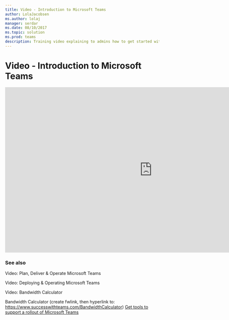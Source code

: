 ```yaml
---
title: Video - Introduction to Microsoft Teams
author: LolaJacobsen
ms.author: lolaj
manager: serdar
ms.date: 08/10/2017
ms.topic: solution
ms.prod: teams
description: Training video explaining to admins how to get started with Microsoft Teams
---
```


Video - Introduction to Microsoft Teams
=======================================

<center>
<iframe src=" https://www.youtube.com/watch?v=7oej3xIQy-Y" width="960" height="540" allowFullScreen frameBorder="0"></iframe></center>



### See also

Video: Plan, Deliver & Operate Microsoft Teams

Video: Deploying & Operating Microsoft Teams

Video: Bandwidth Calculator

Bandwidth Calculator (create fwlink, then hyperlink to: https://www.successwithteams.com/BandwidthCalculator)
[Get tools to support a rollout of Microsoft Teams](Get_tools_to_support_a_rollout_of_Microsoft_Teams.md)


